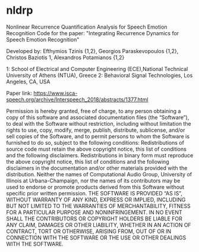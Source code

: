 # nldrp
Nonlinear Recurrence Quantification Analysis for Speech Emotion Recognition
Code for the paper: "Integrating Recurrence Dynamics for Speech Emotion Recognition"

Developed by: Efthymios Tzinis {1,2}, Georgios Paraskevopoulos {1,2}, Christos Baziotis 1, Alexandros Potamianos {1,2}

1: School of Electrical and Computer Engineering (ECE),National Technical University of Athens (NTUA), Greece 
2: Behavioral Signal Technologies, Los Angeles, CA, USA

Paper link: https://www.isca-speech.org/archive/Interspeech_2018/abstracts/1377.html

Permission is hereby granted, free of charge, to any person obtaining a copy of this software and associated documentation files (the “Software”), to deal with the Software without restriction, including without limitation the rights to use, copy, modify, merge, publish, distribute, sublicense, and/or sell copies of the Software, and to permit persons to whom the Software is furnished to do so, subject to the following conditions: Redistributions of source code must retain the above copyright notice, this list of conditions and the following disclaimers. Redistributions in binary form must reproduce the above copyright notice, this list of conditions and the following disclaimers in the documentation and/or other materials provided with the distribution. Neither the names of Computational Audio Group, University of Illinois at Urbana-Champaign, nor the names of its contributors may be used to endorse or promote products derived from this Software without specific prior written permission. THE SOFTWARE IS PROVIDED “AS IS”, WITHOUT WARRANTY OF ANY KIND, EXPRESS OR IMPLIED, INCLUDING BUT NOT LIMITED TO THE WARRANTIES OF MERCHANTABILITY, FITNESS FOR A PARTICULAR PURPOSE AND NONINFRINGEMENT. IN NO EVENT SHALL THE CONTRIBUTORS OR COPYRIGHT HOLDERS BE LIABLE FOR ANY CLAIM, DAMAGES OR OTHER LIABILITY, WHETHER IN AN ACTION OF CONTRACT, TORT OR OTHERWISE, ARISING FROM, OUT OF OR IN CONNECTION WITH THE SOFTWARE OR THE USE OR OTHER DEALINGS WITH THE SOFTWARE.
